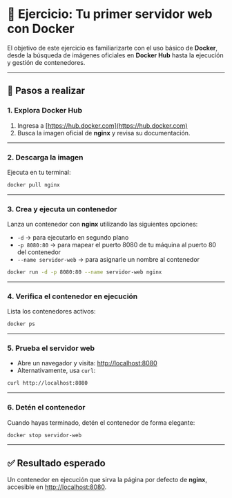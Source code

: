 # 🐳 Ejercicio: Tu primer servidor web con Docker

El objetivo de este ejercicio es familiarizarte con el uso básico de **Docker**, desde la búsqueda de imágenes oficiales en **Docker Hub** hasta la ejecución y gestión de contenedores.

---

## 📌 Pasos a realizar

### 1. Explora Docker Hub
1. Ingresa a [https://hub.docker.com](https://hub.docker.com)  
2. Busca la imagen oficial de **nginx** y revisa su documentación.  

---

### 2. Descarga la imagen
Ejecuta en tu terminal:  
```bash
docker pull nginx
```

---

### 3. Crea y ejecuta un contenedor
Lanza un contenedor con **nginx** utilizando las siguientes opciones:  
- `-d` → para ejecutarlo en segundo plano  
- `-p 8080:80` → para mapear el puerto 8080 de tu máquina al puerto 80 del contenedor  
- `--name servidor-web` → para asignarle un nombre al contenedor  

```bash
docker run -d -p 8080:80 --name servidor-web nginx
```

---

### 4. Verifica el contenedor en ejecución
Lista los contenedores activos:  
```bash
docker ps
```

---

### 5. Prueba el servidor web
- Abre un navegador y visita: [http://localhost:8080](http://localhost:8080)  
- Alternativamente, usa `curl`:  
```bash
curl http://localhost:8080
```

---

### 6. Detén el contenedor
Cuando hayas terminado, detén el contenedor de forma elegante:  
```bash
docker stop servidor-web
```

---

## ✅ Resultado esperado
Un contenedor en ejecución que sirva la página por defecto de **nginx**, accesible en [http://localhost:8080](http://localhost:8080).
